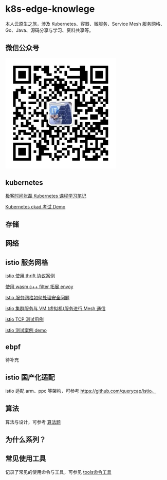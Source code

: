# k8s-edge-knowlege

本人云原生之旅，涉及 Kubernetes、容器、微服务、Service Mesh 服务网格、Go、Java、源码分享与学习、资料共享等。

## 微信公众号

![1](image/weixin.jpg)

## kubernetes

[极客时间张磊 Kubernetes 课程学习笔记](Kubernetes/K8s-Learn.md)

[Kubernetes ckad 考试 Demo](Kubernetes/ckad/ckad.md)

## 存储

## 网络

## istio 服务网格

[istio 使用 thrift 协议案例](istio/istio-thrift-example/README.md)

[使用 wasm c++ filter 拓展 envoy](istio/wasm-extend-envoy/readme.md)

[Istio 服务网格如何处理安全问题](istio/security/istio-security.md)

[istio 集群服务与 VM (虚拟机)服务进行 Mesh 通信](istio/vm/istio-cluster-vm-example.md)

[istio TCP 测试用例](istio/example/tcp-demo/src/java/readme.md)

[istio 测试案例 demo](istio/example/readme.md)

## ebpf

待补充

## istio 国产化适配

istio 适配 arm、ppc 等架构，可参考 https://github.com/querycap/istio。

## 算法

算法与设计，可参考 [算法题](LeetCode-Offer/readme.md)

## 为什么系列？



## 常见使用工具

记录了常见的使用命令与工具，可参见 [tools命令工具](tools/readme.md)
